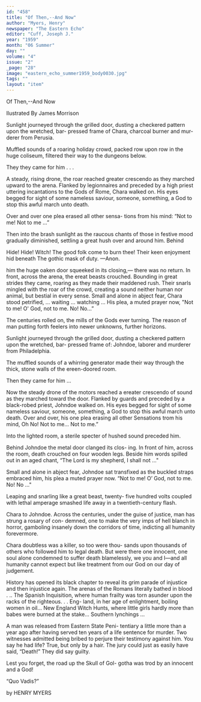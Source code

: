 ```yaml
---
id: "458"
title: "Of Then,--And Now"
author: "Myers, Henry"
newspaper: "The Eastern Echo"
editor: "Cuff, Joseph J."
year: "1959"
month: "06 Summer"
day: ""
volume: "4"
issue: "2"
_page: "28"
image: "eastern_echo_summer1959_body0030.jpg"
tags: ""
layout: "item"
---
```

Of Then,--And Now

Ilustrated
By
James Morrison

Sunlight journeyed through the grilled door,
dusting a checkered pattern upon the wretched, bar-
pressed frame of Chara, charcoal burner and mur-
derer from Perusia.

Muffled sounds of a roaring holiday crowd,
packed row upon row in the huge coliseum, filtered
their way to the dungeons below.

They they came for him . . .

A steady, rising drone, the roar reached greater
crescendo as they marched upward to the arena.
Flanked by legionnaires and preceded by a high
priest uttering incantations to the Gods of Rome,
Chara walked on. His eyes begged for sight of some
nameless saviour, someone, something, a God to stop
this awful march unto death.

Over and over one plea erased all other sensa-
tions from his mind: “Not to me! Not to me ...”

Then into the brash sunlight as the raucous
chants of those in festive mood gradually diminished,
settling a great hush over and around him. Behind

Hide! Hide! Witch!
The good folk come to burn thee!
Their keen enjoyment hid beneath
The gothic mask of duty. —Anon.

him the huge oaken door squeeked in its closing,—
there was no return. In front, across the arena, the
ereat beasts crouched. Bounding in great strides
they came, roaring as they made their maddened
rush. Their snarls mingled with the roar of the
crowd, creating a sound neither human nor animal,
but bestial in every sense. Small and alone in abject
fear, Chara stood petrified, ... waiting ... watching
... His plea, a muted prayer now, "Not to me! O'
God, not to me. No! No...”

The centuries rolled on, the mills of the Gods
ever turning. The reason of man putting forth feelers
into newer unknowns, further horizons.

Sunlight journeyed through the grilled door,
dusting a checkered pattern upon the wretched, bar-
pressed frame of: Johndoe, laborer and murderer
from Philadelphia.

The muffled sounds of a whirring generator
made their way through the thick, stone walls of the
ereen-doored room.

Then they came for him ...

Now the steady drone of the motors reached a
ereater crescendo of sound as they marched toward
the door. Flanked by guards and preceded by a
black-robed priest, Johndoe walked on. His eyes
begged for sight of some nameless saviour, someone,
something, a God to stop this awful march unto
death. Over and over, his one plea erasing all other
Sensations trom his mind, Oh No! Not to me...
Not to me.”

Into the lighted room, a sterile specter of
hushed sound preceded him.

Behind Johndoe the metal door clanged its clos-
ing. In front of him, across the room, death crouched
on four wooden legs. Beside him words spilled out
in an aged chant, “The Lord is my shepherd, I shall
not ..."

Small and alone in abject fear, Johndoe sat
transfixed as the buckled straps embraced him, his
plea a muted prayer now. “Not to me! O’ God, not
to me. No! No ..."

Leaping and snarling like a great beast, twenty-
five hundred volts coupled with lethal amperage
smashed life away in a twentieth-century flash.

Chara to Johndoe. Across the centuries, under
the guise of justice, man has strung a rosary of con-
demned, one to make the very imps of hell blanch in
horror, gamboling insanely down the corridors of
time, indicting all humanity forevermore.

Chara doubtless was a killer, so too were thou-
sands upon thousands of others who followed him to
legal death. But were there one innocent, one soul
alone condemned to suffer death blamelessly, we
you and I—and all humanity cannot expect but like
treatment from our God on our day of judgement.

History has opened its black chapter to reveal
its grim parade of injustice and then injustice again.
The arenas of the Romans literally bathed in blood .
.. The Spanish Inquisition, where human frailty was
torn asunder upon the racks of the righteous. . . Eng-
land, in her age of enlightment, boiling women in
oil... New England Witch Hunts, where little girls
hardly more than babes were burned at the stake...
Southern lynchings ...

A man was released from Eastern State Peni-
tentiary a little more than a year ago after having
served ten years of a life sentence for murder. Two
witnesses admitted being bribed to perjure their
testimony against him. You say he had life? True,
but only by a hair. The jury could just as easily
have said, “Death!” They did say guilty.

Lest you forget, the road up the Skull of Gol-
gotha was trod by an innocent and a God!

“Quo Vadis?”

by HENRY MYERS
